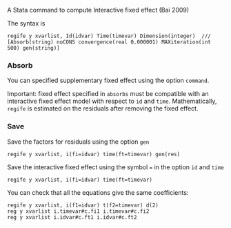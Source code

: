 
A Stata command to compute Interactive fixed effect (Bai 2009)


The syntax is

```
regife y xvarlist, Id(idvar) Time(timevar) Dimension(integer)  ///
[Absorb(string) noCONS convergence(real 0.000001) MAXiteration(int 500) gen(string)]
```


### Absorb
You can specified supplementary fixed effect using the option `command`. 

Important: fixed effect specified in `absorbs` must be compatible with an interactive fixed effect model with respect to `id` and `time`. Mathematically, `regife` is estimated on the residuals after removing the fixed effect. 


### Save
Save the factors for residuals using the option `gen`

```
regife y xvarlist, i(fi=idvar) time(ft=timevar) gen(res)
```
Save the interactive fixed effect using the symbol `=` in the option `id` and `time`

```
regife y xvarlist, i(fi=idvar) time(ft=timevar)
```

You can check that all the equations give the same coefficients:

```
regife y xvarlist, i(f1=idvar) t(f2=timevar) d(2)
reg y xvarlist i.timevar#c.fi1 i.timevar#c.fi2
reg y xvarlist i.idvar#c.ft1 i.idvar#c.ft2
```

